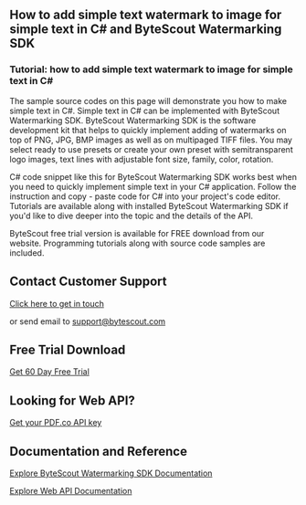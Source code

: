 ## How to add simple text watermark to image for simple text in C# and ByteScout Watermarking SDK

### Tutorial: how to add simple text watermark to image for simple text in C#

The sample source codes on this page will demonstrate you how to make simple text in C#. Simple text in C# can be implemented with ByteScout Watermarking SDK. ByteScout Watermarking SDK is the software development kit that helps to quickly implement adding of watermarks on top of PNG, JPG, BMP images as well as on multipaged TIFF files. You may select ready to use presets or create your own preset with semitransparent logo images, text lines with adjustable font size, family, color, rotation.

C# code snippet like this for ByteScout Watermarking SDK works best when you need to quickly implement simple text in your C# application. Follow the instruction and copy - paste code for C# into your project's code editor. Tutorials are available along with installed ByteScout Watermarking SDK if you'd like to dive deeper into the topic and the details of the API.

ByteScout free trial version is available for FREE download from our website. Programming tutorials along with source code samples are included.

## Contact Customer Support

[Click here to get in touch](https://bytescout.zendesk.com/hc/en-us/requests/new?subject=ByteScout%20Watermarking%20SDK%20Question)

or send email to [support@bytescout.com](mailto:support@bytescout.com?subject=ByteScout%20Watermarking%20SDK%20Question) 

## Free Trial Download

[Get 60 Day Free Trial](https://bytescout.com/download/web-installer?utm_source=github-readme)

## Looking for Web API? 

[Get your PDF.co API key](https://pdf.co/documentation/api?utm_source=github-readme)

## Documentation and Reference

[Explore ByteScout Watermarking SDK Documentation](https://bytescout.com/documentation/index.html?utm_source=github-readme)

[Explore Web API Documentation](https://pdf.co/documentation/api?utm_source=github-readme)